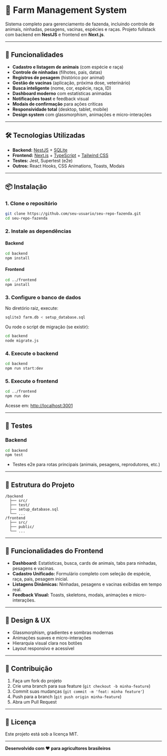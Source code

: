 # 🌾 Farm Management System

Sistema completo para gerenciamento de fazenda, incluindo controle de animais, ninhadas, pesagens, vacinas, espécies e raças. Projeto fullstack com backend em **NestJS** e frontend em **Next.js**.

---

## 🚀 Funcionalidades

- **Cadastro e listagem de animais** (com espécie e raça)
- **Controle de ninhadas** (filhotes, pais, datas)
- **Registros de pesagem** (histórico por animal)
- **Gestão de vacinas** (aplicação, próxima dose, veterinário)
- **Busca inteligente** (nome, cor, espécie, raça, ID)
- **Dashboard moderno** com estatísticas animadas
- **Notificações toast** e feedback visual
- **Modais de confirmação** para ações críticas
- **Responsividade total** (desktop, tablet, mobile)
- **Design system** com glassmorphism, animações e micro-interações

---

## 🛠️ Tecnologias Utilizadas

- **Backend:** [NestJS](https://nestjs.com/) + [SQLite](https://www.sqlite.org/)
- **Frontend:** [Next.js](https://nextjs.org/) + [TypeScript](https://www.typescriptlang.org/) + [Tailwind CSS](https://tailwindcss.com/)
- **Testes:** Jest, Supertest (e2e)
- **Outros:** React Hooks, CSS Animations, Toasts, Modais

---

## 📦 Instalação

### 1. Clone o repositório

```bash
git clone https://github.com/seu-usuario/seu-repo-fazenda.git
cd seu-repo-fazenda
```

### 2. Instale as dependências

#### Backend

```bash
cd backend
npm install
```

#### Frontend

```bash
cd ../frontend
npm install
```

### 3. Configure o banco de dados

No diretório raiz, execute:

```bash
sqlite3 farm.db < setup_database.sql
```

Ou rode o script de migração (se existir):

```bash
cd backend
node migrate.js
```

### 4. Execute o backend

```bash
cd backend
npm run start:dev
```

### 5. Execute o frontend

```bash
cd ../frontend
npm run dev
```

Acesse em: [http://localhost:3001](http://localhost:3001)

---

## 🧪 Testes

### Backend

```bash
cd backend
npm test
```

- Testes e2e para rotas principais (animais, pesagens, reprodutores, etc.)

---

## 📁 Estrutura do Projeto

```
/backend
  ├── src/
  ├── test/
  ├── setup_database.sql
  └── ...
/frontend
  ├── src/
  ├── public/
  └── ...
```

---

## 📱 Funcionalidades do Frontend

- **Dashboard:** Estatísticas, busca, cards de animais, tabs para ninhadas, pesagens e vacinas.
- **Cadastro Unificado:** Formulário completo com seleção de espécie, raça, pais, pesagem inicial.
- **Listagens Dinâmicas:** Ninhadas, pesagens e vacinas exibidas em tempo real.
- **Feedback Visual:** Toasts, skeletons, modais, animações e micro-interações.

---

## 🎨 Design & UX

- Glassmorphism, gradientes e sombras modernas
- Animações suaves e micro-interações
- Hierarquia visual clara nos botões
- Layout responsivo e acessível

---

## 🤝 Contribuição

1. Faça um fork do projeto
2. Crie uma branch para sua feature (`git checkout -b minha-feature`)
3. Commit suas mudanças (`git commit -m 'feat: minha feature'`)
4. Push para a branch (`git push origin minha-feature`)
5. Abra um Pull Request

---

## 📄 Licença

Este projeto está sob a licença MIT.

---

**Desenvolvido com ❤️ para agricultores brasileiros** 
